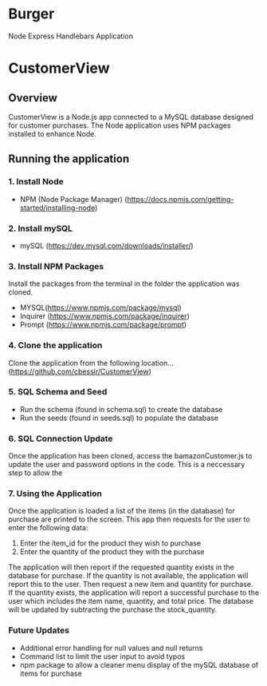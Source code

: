 # Burger
Node Express Handlebars Application


# CustomerView


## Overview
CustomerView is a Node.js app connected to a MySQL database designed for customer purchases. The Node application uses NPM packages installed to enhance Node.


## Running the application
### 1. Install Node

- NPM (Node Package Manager) (https://docs.npmjs.com/getting-started/installing-node)


### 2. Install mySQL

- mySQL (https://dev.mysql.com/downloads/installer/)


### 3. Install NPM Packages

  Install the packages from the terminal in the folder the application was cloned.

- MYSQL(https://www.npmjs.com/package/mysql)
- Inquirer (https://www.npmjs.com/package/inquirer)
- Prompt (https://www.npmjs.com/package/prompt)


### 4. Clone the application

  Clone the application from the following location... (https://github.com/cbessjr/CustomerView)
  
### 5. SQL Schema and Seed

- Run the schema (found in schema.sql) to create the database
- Run the seeds (found in seeds.sql) to populate the database
   
 
### 6. SQL Connection Update
 
  Once the application has been cloned, access the bamazonCustomer.js to update the user and password options in the code.     This is a neccessary step to allow the 
 
 
### 7. Using the Application
 
  Once the application is loaded a list of the items (in the database) for purchase are printed to the screen. This app then   requests for the user to enter the following data:

1. Enter the item_id for the product they wish to purchase<br>
2. Enter the quantity of the product they with the purchase<br>

  The application will then report if the requested quantity exists in the database for purchase. If the quantity is not       available, the application will report this to the user. Then request a new item and quantity for purchase. If the           quantity exists, the application will report a successful purchase to the user which includes the item name, quantity, and   total price. The database will be updated by subtracting the purchase the stock_quantity.  
  
  
  
  
  ### Future Updates
  
  - Additional error handling for null values and null returns
  - Command list to limit the user input to avoid typos
  - npm package to allow a cleaner menu display of the mySQL database of items for purchase
